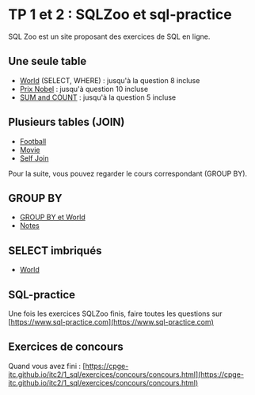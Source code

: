 # TP 1 et 2 : SQLZoo et sql-practice

SQL Zoo est un site proposant des exercices de SQL en ligne.

## Une seule table

- [World](https://sqlzoo.net/wiki/SELECT_from_WORLD_Tutorial) (SELECT, WHERE) : jusqu'à la question 8 incluse
- [Prix Nobel](https://sqlzoo.net/wiki/SELECT_from_Nobel_Tutorial) : jusqu'à question 10 incluse
- [SUM and COUNT](https://sqlzoo.net/wiki/SUM_and_COUNT) : jusqu'à la question 5 incluse

## Plusieurs tables (JOIN)

- [Football](https://sqlzoo.net/wiki/The_JOIN_operation)
- [Movie](https://sqlzoo.net/wiki/More_JOIN_operations)
- [Self Join](https://sqlzoo.net/wiki/Self_join)

Pour la suite, vous pouvez regarder le cours correspondant (GROUP BY).

## GROUP BY

- [GROUP BY et World](https://sqlzoo.net/wiki/SUM_and_COUNT)
- [Notes](https://sqlzoo.net/wiki/NSS_Tutorial)

## SELECT imbriqués

- [World](https://sqlzoo.net/wiki/SELECT_within_SELECT_Tutorial)


## SQL-practice

Une fois les exercices SQLZoo finis, faire toutes les questions sur [https://www.sql-practice.com](https://www.sql-practice.com)

## Exercices de concours

Quand vous avez fini : [https://cpge-itc.github.io/itc2/1_sql/exercices/concours/concours.html](https://cpge-itc.github.io/itc2/1_sql/exercices/concours/concours.html)
